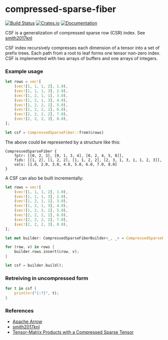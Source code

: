 compressed-sparse-fiber
=========

[![Build Status](https://travis-ci.com/solidm/compressed-sparse-fiber.svg?branch=master)](https://travis-ci.com/rust-lang/compressed-sparse-fiber)
[![Crates.io](https://img.shields.io/crates/v/compressed-sparse-fiber.svg)](https://crates.io/crates/compressed-sparse-fiber)
[![Documentation](https://docs.rs/compressed-sparse-fiber/badge.svg)](https://docs.rs/compressed-sparse-fiber)

CSF is a generalization of compressed sparse row (CSR) index.
See [smith2017knl](http://shaden.io/pub-files/smith2017knl.pdf)

CSF index recursively compresses each dimension of a tensor into a set
of prefix trees. Each path from a root to leaf forms one tensor
non-zero index. CSF is implemented with two arrays of buffers and one
arrays of integers.

### Example usage

```rust
let rows = vec![
    (vec![1, 1, 1, 2], 1.0),
    (vec![1, 1, 1, 3], 2.0),
    (vec![1, 2, 1, 1], 3.0),
    (vec![1, 2, 1, 3], 4.0),
    (vec![1, 2, 2, 1], 5.0),
    (vec![2, 2, 2, 1], 6.0),
    (vec![2, 2, 2, 2], 7.0),
    (vec![2, 2, 2, 3], 8.0),
];

let csf = CompressedSparseFiber::from(&rows)                       
```

The above could be represented by a structure like this:
```
CompressedSparseFiber { 
    fptr: [[0, 2, 3], [0, 1, 3, 4], [0, 2, 4, 5, 8]], 
    fids: [[1, 2], [1, 2, 2], [1, 1, 2, 2], [2, 3, 1, 3, 1, 1, 2, 3]], 
    vals: [1.0, 2.0, 3.0, 4.0, 5.0, 6.0, 7.0, 8.0] 
}
```

A CSF can also be built incrementally:
```rust
let rows = vec![
    (vec![1, 1, 1, 2], 1.0),
    (vec![1, 1, 1, 3], 2.0),
    (vec![1, 2, 1, 1], 3.0),
    (vec![1, 2, 1, 3], 4.0),
    (vec![1, 2, 2, 1], 5.0),
    (vec![2, 2, 2, 1], 6.0),
    (vec![2, 2, 2, 2], 7.0),
    (vec![2, 2, 2, 3], 8.0),
];

let mut builder: CompressedSparseFiberBuilder<_, _> = CompressedSparseFiberBuilder::new();

for (row, v) in rows {
    builder.rows.insert(&row, v);
}

let csf = builder.build();                 
```

### Retreiving in uncompressed form 

```rust
for t in csf {
    println!("{:?}", t);
}
```

### References
 - [Apache Arrow](https://github.com/apache/arrow/blob/master/format/SparseTensor.fbs)
 - [smith2017knl](http://shaden.io/pub-files/smith2017knl.pdf) 
 - [Tensor-Matrix Products with a Compressed Sparse Tensor](https://www.researchgate.net/publication/283457552_Tensor-Matrix_Products_with_a_Compressed_Sparse_Tensor)

